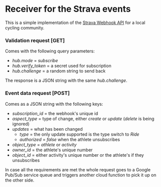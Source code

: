 # Receiver for the Strava events

This is a simple implementation of the
[Strava Webhook API](https://developers.strava.com/docs/webhooks/)
for a local cycling community.

### Validation request [GET]
Comes with the following query parameters:
- _hub.mode_ = _subscribe_
- _hub.verify_token_ = a secret used for subscription
- _hub.challenge_ = a random string to send back

The response is a JSON string with the same _hub.challenge_.

### Event data request [POST]
Comes as a JSON string with the following keys:
- _subscription_id_ = the webhook's unique id
- _aspect_type_ = type of change, either _create_ or _update_ (_delete_ is being ignored)
- _updates_ = what has been changed
  - _type_ = the only update supported is the type switch to _Ride_
  - _authorized_ = _false_ when the athlete unsubscribes
- _object_type_ = _athlete_ or _activity_
- _owner_id_ = the athlete's unique number
- _object_id_ = either activity's unique number or the athlete's if they unsubscribes

In case all the requirements are met the whole request goes to a Google Pub/Sub service queue
and triggers another cloud function to pick it up on the other side.
